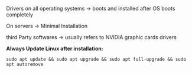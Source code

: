 Drivers on all operating systems -> boots and installed after OS boots completely

On servers -> Minimal Installation 

third Party softwares -> usually refers to NVIDIA graphic cards drivers 


**Always Update Linux after installation:**

```
sudo apt update && sudo apt upgrade && sudo apt full-upgrade && sudo apt autoremove
```

